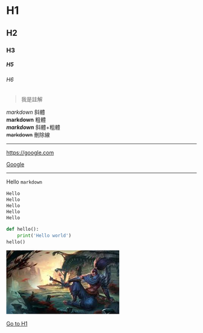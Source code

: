 # H1
## H2
### H3
##### H5    
###### H6

> 我是註解

*markdown* 斜體  
**markdown** 粗體  
***markdown*** 斜體+粗體  
~~markdown~~ 刪除線  

---

<https://google.com>

[Google](https://google.com)

---

Hello `markdown`

```
Hello
Hello
Hello
Hello
Hello
```

```python
def hello():
    print('Hello world')
hello()
```
![](./yasuo.jfif)


[Go to H1](#H1)